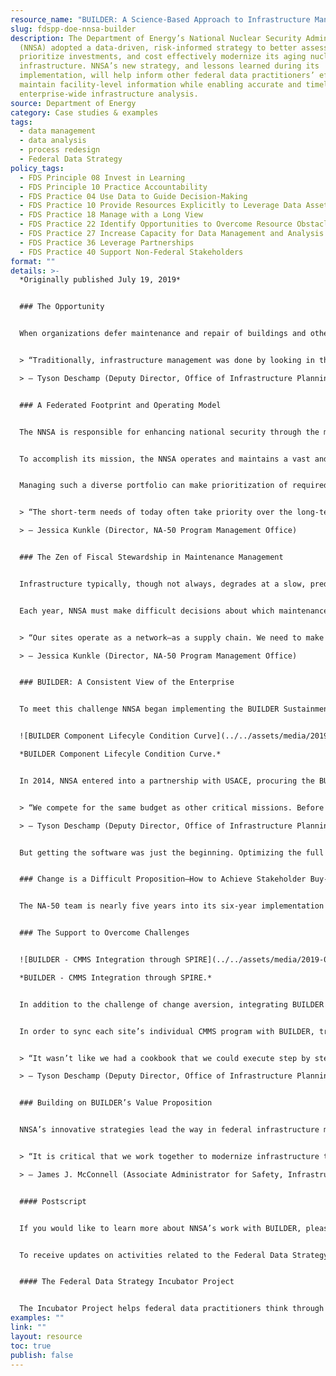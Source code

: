 ```yaml
---
resource_name: "BUILDER: A Science-Based Approach to Infrastructure Management"
slug: fdspp-doe-nnsa-builder
description: The Department of Energy’s National Nuclear Security Administration
  (NNSA) adopted a data-driven, risk-informed strategy to better assess risks,
  prioritize investments, and cost effectively modernize its aging nuclear
  infrastructure. NNSA’s new strategy, and lessons learned during its
  implementation, will help inform other federal data practitioners’ efforts to
  maintain facility-level information while enabling accurate and timely
  enterprise-wide infrastructure analysis.
source: Department of Energy
category: Case studies & examples
tags:
  - data management
  - data analysis
  - process redesign
  - Federal Data Strategy
policy_tags:
  - FDS Principle 08 Invest in Learning
  - FDS Principle 10 Practice Accountability
  - FDS Practice 04 Use Data to Guide Decision-Making
  - FDS Practice 10 Provide Resources Explicitly to Leverage Data Assets
  - FDS Practice 18 Manage with a Long View
  - FDS Practice 22 Identify Opportunities to Overcome Resource Obstacles
  - FDS Practice 27 Increase Capacity for Data Management and Analysis
  - FDS Practice 36 Leverage Partnerships
  - FDS Practice 40 Support Non-Federal Stakeholders
format: ""
details: >-
  *Originally published July 19, 2019*


  ### The Opportunity


  When organizations defer maintenance and repair of buildings and other infrastructure they usually incur additional costs and risks. To help address this issue, the Department of Energy’s National Nuclear Security Administration (NNSA) adopted a data-driven, risk-informed strategy to better assess risks, prioritize investments, and cost effectively modernize its aging nuclear infrastructure. NNSA’s new strategy, and lessons learned during its implementation, will help inform other federal data practitioners’ efforts to maintain facility-level information while enabling accurate and timely enterprise-wide infrastructure analysis.


  > “Traditionally, infrastructure management was done by looking in the rearview mirror. With our new strategy, we are turning that around, to look out the front windshield. We see obstacles coming our way and proactively adjust to meet and overcome them.”\

  > — Tyson Deschamp (Deputy Director, Office of Infrastructure Planning & Analysis)


  ### A Federated Footprint and Operating Model


  The NNSA is responsible for enhancing national security through the military application of nuclear science. Its roughly 44,000 federal and contractor employees maintain the safety, security, and effectiveness of the U.S. nuclear weapons stockpile, work to reduce and prevent nuclear weapons proliferation, play a pivotal role in countering and responding to nuclear terrorism, and continue to provide safe, militarily-effective nuclear propulsion reactors to the U.S. navy.


  To accomplish its mission, the NNSA operates and maintains a vast and complex portfolio of cutting-edge research and development laboratories, manufacturing and production facilities, and mission-enabling infrastructure located across eight primary sites. NNSA’s Office of Safety, Infrastructure, and Operations (NA-50) is responsible for ensuring that this portfolio of land, roads, utilities, and facilities is able to safely and effectively conduct its mission as one of America’s premier assets for science, technology, innovation, and national security. Each of these sites is managed and operated by contractors who receive funding from the NNSA to maintain and operate equipment and buildings.


  Managing such a diverse portfolio can make prioritization of required maintenance a difficult task. Traditionally, each contractor uses unique computerized maintenance management systems customized to their site-specific needs. This method, while acceptable and successful at the site-level, makes it nearly impossible to credibly aggregate the total output into an NNSA-wide analysis of infrastructure maintenance needs in both the near- and long-term.


  > “The short-term needs of today often take priority over the long-term needs of the future. This is a large challenge we face with infrastructure.”\

  > — Jessica Kunkle (Director, NA-50 Program Management Office)


  ### The Zen of Fiscal Stewardship in Maintenance Management


  Infrastructure typically, though not always, degrades at a slow, predictable rate. Maintenance management, then, is all about managing risk. While choosing not to refurbish your roof regularly may save money in the short-term, each year of deferring maintenance increases the risk of a total roof failure. It is cheaper to do some maintenance along the way to extend the roof’s useful life, rather than replace the entire roof.


  Each year, NNSA must make difficult decisions about which maintenance and repair investments should be executed and which can be safely deferred. These daily trade-offs that ultimately result in deferring certain maintenance activities were made at the site level and allowed each site to maximize risk buy-down. However, this compartmentalized process did not allow NNSA to optimize risk buy-down across the enterprise. Inevitably, questions arose that were difficult to answer at the enterprise level, such as, “How much enterprise risk would we be accepting in hypothetical scenario ‘X’?” Given the inconsistent systems used across the enterprise, NNSA could only estimate the enterprise risk under a specific funding scenario. With its aging infrastructure, NNSA knew it needed to implement a new approach to analyzing and prioritizing these investments.


  > “Our sites operate as a network—as a supply chain. We need to make sure we evaluate the system as a whole, not just each site individually.” \

  > — Jessica Kunkle (Director, NA-50 Program Management Office)


  ### BUILDER: A Consistent View of the Enterprise


  To meet this challenge NNSA began implementing the BUILDER Sustainment Management System, integrating each site’s existing processes into a standardized, enterprise-wide system. BUILDER is a software program that helps NNSA proactively respond to emerging infrastructure needs by recommending building component repairs and replacements at the most opportune time, thus ensuring the greatest return on investment and maximizing risk buy-down given limited resources. BUILDER provides the NNSA with a single, rules-based approach to assess infrastructure and inform renewal decisions based on current and predicted system conditions, functionality, mission priorities, and acceptable risk tolerance levels. Developed by the U.S. Army Corps of Engineers (USACE), BUILDER has been recognized by the National Academies of Science as a best‐in‐class practice for infrastructure management.


  ![BUILDER Component Lifecyle Condition Curve](../../assets/media/2019-07-21-image001.png "BUILDER Component Lifecyle Condition Curve")\

  *BUILDER Component Lifecyle Condition Curve.*


  In 2014, NNSA entered into a partnership with USACE, procuring the BUILDER software and Enterprise implementation support services. This program laid the foundation for the NNSA to accurately, repeatedly, and quickly provide enterprise-wide maintenance and repair forecasts, now and into the future, under any number of scenarios.


  > “We compete for the same budget as other critical missions. Before we invested in BUILDER, we could tell executive leadership that cutting our budget will increase risk, but we couldn’t know specifics. Now, we can model investment scenarios to effectively and precisely quantify the risks and impacts.”\

  > — Tyson Deschamp (Deputy Director, Office of Infrastructure Planning & Analysis)


  But getting the software was just the beginning. Optimizing the full capabilities of BUILDER required careful coordination with USACE, NNSA sites, and third-party contractors and a significant culture change within NNSA.


  ### Change is a Difficult Proposition—How to Achieve Stakeholder Buy-In


  The NA-50 team is nearly five years into its six-year implementation plan. While progress has not always been easy, the most difficult hurdles are in the past. The greatest initial challenge was gaining stakeholder buy-in from sites that struggled to recognize the value in shifting historical, site-efficient processes to support a broader, enterprise-wide way of doing business. This shift exposed opportunities for improvement in many of the existing site infrastructure management processes and, in some instances, meant establishing processes that did not exist. Understanding the challenges and the varying “starting points” for each of the sites, NA-50 launched a comprehensive implementation program which included forming a cross-functional team with representatives from each site, USACE, NNSA leadership, and various support contractors to create a shared framework accommodating each site’s unique needs. NA-50 also conducted training and empowered sites to host rotating BUILDER team meetings, which fostered a collaborative working relationship. As early adopters began reaping the benefits of more accurate, consistent, and reliable infrastructure data, reluctance gave way. The sites have also benefitted from increased appropriations for maintenance and from new Congressional authorities that resulted from NNSA’s new approach.


  ### The Support to Overcome Challenges


  ![BUILDER - CMMS Integration through SPIRE](../../assets/media/2019-07-21-image002.png "BUILDER - CMMS Integration through SPIRE")\

  *BUILDER - CMMS Integration through SPIRE.*


  In addition to the challenge of change aversion, integrating BUILDER required navigating several procedural hurdles. For example, while BUILDER captures infrastructure data at the component level, it is primarily a strategic forecasting tool and was not developed to track daily maintenance activities. Therefore, sites use their own unique Computerized Maintenance Management Systems (CMMS) to bridge this gap and manage day-to-day, tactical work actions. These CMMS programs, which help the sites maintain effective operations through features like preventive maintenance scheduling and work order management, receive valuable information that supports BUILDER, but the CMMS data gathering and management practices vary across NNSA.


  In order to sync each site’s individual CMMS program with BUILDER, translation software, like DIGON System’s Spire, had to be developed to ensure data was kept up-to-date and accurate. NA-50’s BUILDER team partnered with private companies to overcome such challenges. Software integration significantly reduced data input time and increased data integrity by simultaneously pushing data updates from one system to another, eliminating the need to duplicate changes in both systems.


  > “It wasn’t like we had a cookbook that we could execute step by step from another agency—we were blazing a new trail as we went—the system integrations, new software extensions, and complex configurations, none of that was foreseen on day one.”\

  > — Tyson Deschamp (Deputy Director, Office of Infrastructure Planning & Analysis)


  ### Building on BUILDER’s Value Proposition


  NNSA’s innovative strategies lead the way in federal infrastructure management, and NA-50 welcomes collaborative knowledge-sharing sessions with other agencies to devise new ways to effectively arrest the decline of the nation’s aging, nuclear infrastructure. For those eager to implement their own enterprise-focused program, NA-50 recommends: establishing a clear vision for the use of the program; engaging all stakeholders early in the process from the field to the Hill; empowering field personnel to generate solutions; conducting regular training; hosting frequent team meetings/workshops; hiring experienced software support agents; maintaining an agile framework flexible to changing work requirements and mission needs; implementing stringent data standards and validation procedures; and ensuring transparent communications about the challenges faced with implementation and throughout the process.


  > “It is critical that we work together to modernize infrastructure to safely meet twenty-first century challenges. Together, we will reverse the decline of our infrastructure and provide a secure future for science, technology, and innovation in the service of national security.\

  > — James J. McConnell (Associate Administrator for Safety, Infrastructure, and Operations)


  #### Postscript


  If you would like to learn more about NNSA’s work with BUILDER, please contact [Kathryn.Hewitt@nnsa.doe.gov](mailto:Kathryn.Hewitt@nnsa.doe.gov). For media inquiries, please contact [NNSAnews@nnsa.doe.gov](mailto:NNSAnews@nnsa.doe.gov).


  To receive updates on activities related to the Federal Data Strategy, please [sign up for the newsletter](https://public.govdelivery.com/accounts/USGSA/subscribers/new?topic_id=USGSA_756).


  #### The Federal Data Strategy Incubator Project


  The Incubator Project helps federal data practitioners think through how to improve government services, enabling the public to get the most out of federal data. This Proof Point and others will highlight the many successes and challenges data innovators face every day, revealing valuable lessons learned to share with data practitioners throughout government.
examples: ""
link: ""
layout: resource
toc: true
publish: false
---
```

